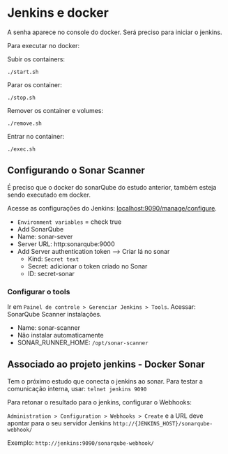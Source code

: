 # Jenkins e docker

A senha aparece no console do docker. Será preciso para iniciar o jenkins.

Para executar no docker:

Subir os containers:
```shell
./start.sh
```

Parar os container:
```shell
./stop.sh
```

Remover os container e volumes:
```shell
./remove.sh
```

Entrar no container:
```shell
./exec.sh
```

## Configurando o Sonar Scanner

É preciso que o docker do sonarQube do estudo anterior, também esteja sendo executado em docker.

Acesse as configurações do Jenkins: [localhost:9090/manage/configure](http://lo8080calhost:9090/manage/configure).

- `Environment variables` = check true
- Add SonarQube
- Name: sonar-sever
- Server URL: http:sonarqube:9000
- Add Server authentication token --> Criar lá no sonar
  - Kind: `Secret text`
  - Secret: adicionar o token criado no Sonar
  - ID: secret-sonar

### Configurar o tools

Ir em `Painel de controle > Gerenciar Jenkins > Tools`. Acessar: SonarQube Scanner instalações.

- Name: sonar-scanner
- Não instalar automaticamente
- SONAR_RUNNER_HOME: `/opt/sonar-scanner`

## Associado ao projeto jenkins - Docker Sonar

Tem o próximo estudo que conecta o jenkins ao sonar. Para testar a comunicação interna, usar: `telnet jenkins 9090`

Para retonar o resultado para o jenkins, configurar o Webhooks:

`Administration > Configuration > Webhooks > Create` e a URL deve apontar para o seu servidor Jenkins `http://{JENKINS_HOST}/sonarqube-webhook/`

Exemplo: `http://jenkins:9090/sonarqube-webhook/`
